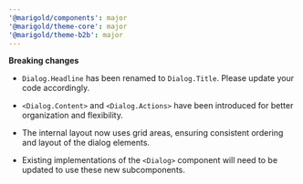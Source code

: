 ```yaml
---
'@marigold/components': major
'@marigold/theme-core': major
'@marigold/theme-b2b': major
---
```


**Breaking changes**

- `Dialog.Headline` has been renamed to `Dialog.Title`. Please update your code accordingly.

- `<Dialog.Content>` and  `<Dialog.Actions>` have been introduced for better organization and flexibility.

- The internal layout now uses grid areas, ensuring consistent ordering and layout of the dialog elements.

- Existing implementations of the `<Dialog>` component will need to be updated to use these new subcomponents.


